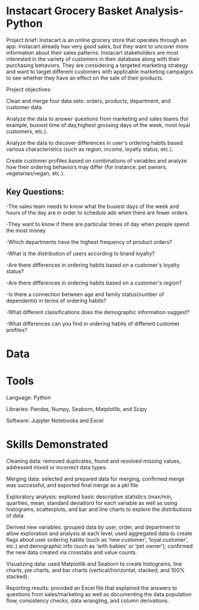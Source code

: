 # Instacart Grocery Basket Analysis-Python
Project brief: 
Instacart is an online grocery store that operates through an app. Instacart already has very good sales, but they want to uncover more information about their sales patterns. Instacart stakeholders are most interested in the variety of customers in their database along with their purchasing behaviors. They are considering a targeted marketing strategy and want to target different customers with applicable marketing campaigns to see whether they have an effect on the sale of their products.

Project objectives: 

Clean and merge four data sets: orders, products, department, and customer data.

Analyze the data to answer questions from marketing and sales teams (for example, busiest time of day,highest grossing days of the week, most loyal customers, etc.).

Analyze the data to discover differences in user's ordering habits based various characteristics (such as region, income, loyalty status, etc.).

Create customer profiles based on combinations of variables and analyze how their ordering behaviors may differ (for instance: pet owners, vegetarian/vegan, etc.).

## Key Questions:
-The sales team needs to know what the busiest days of the week and hours of the day are in order to schedule ads when there are fewer orders. 

-They want to know if there are particular times of day when people spend the most money 

-Which departments have the highest frequency of product orders?

-What is the distribution of users according to brand loyalty?

-Are there differences in ordering habits based on a customer's loyalty status?

-Are there differences in ordering habits based on a customer's region?

-Is there a connection between age and family status(number of dependents) in terms of ordering habits?

-What different classifications does the demographic information suggest?

-What differences can you find in ordering habits of different customer profiles?

# Data

# Tools 
Language: Python

Libraries: Pandas, Numpy, Seaborn, Matplotlib, and Scipy

Software: Jupyter Notebooks and Excel

# Skills Demonstrated 
Cleaning data: removed duplicates, found and resolved missing values, addressed mixed or incorrect data types.

Merging data: selected and prepared data for merging, confirmed merge was successful, and exported final merge as a pkl file.

Exploratory analysis: explored basic descriptive statistics (max/min, quartiles, mean, standard deviation) for each variable as well as using histograms, scatterplots, and bar and line charts to explore the distributions of data.

Derived new variables: grouped data by user, order, and department to allow exploration and analysis at each level; used aggregated data to create flags about user ordering habits (such as ‘new customer’, ‘loyal customer’, etc.) and demographic info (such as ‘with babies’ or ‘pet owner’); confirmed the new data created via crosstabs and value counts.

Visualizing data: used Matplotlib and Seaborn to create histograms, line charts, pie charts, and bar charts (vertical/horizontal, stacked, and 100% stacked).

Reporting results: provided an Excel file that explained the answers to questions from sales/marketing as well as documenting the data population flow, consistency checks, data wrangling, and column derivations.
